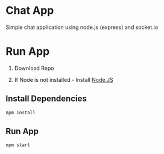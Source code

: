 # Chat App

Simple chat application using node.js (express) and socket.io

# Run App

1. Download Repo

2. If Node is not installed - Install [Node.JS](https://nodejs.org/en/)

## Install Dependencies

```bash
npm install
```

## Run App

```bash
npm start
```
